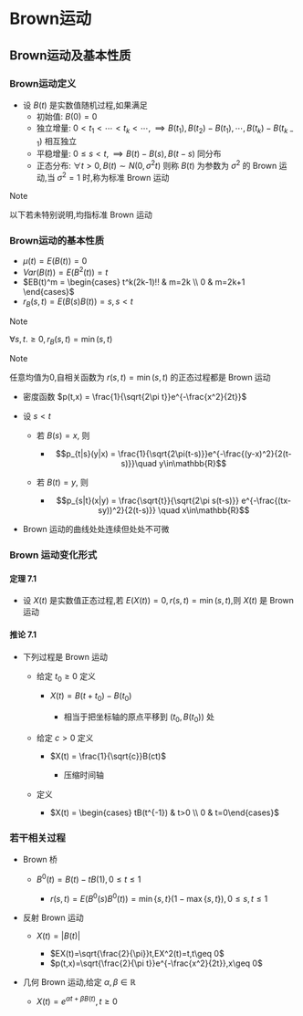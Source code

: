 # Brown运动

## Brown运动及基本性质

### Brown运动定义
- 设 $B(t)$ 是实数值随机过程,如果满足
    - 初始值: $B(0)=0$
    - 独立增量: $0<t_1<\cdots<t_k<\cdots,\implies B(t_1),B(t_2)-B(t_1),\cdots,B(t_k)-B(t_{k-1})$ 相互独立
    - 平稳增量: $0\leq s<t,\implies B(t)-B(s),B(t-s)$ 同分布
    - 正态分布: $\forall t>0, B(t)\sim N(0,\sigma^2 t)$
    则称 $B(t)$ 为参数为 $\sigma^2$ 的 Brown 运动,当 $\sigma^2=1$ 时,称为标准 Brown 运动

> [!NOTE]
> 以下若未特别说明,均指标准 Brown 运动

### Brown运动的基本性质
- $\mu(t)=E(B(t))=0$
- $Var(B(t))=E(B^2(t))=t$
- $EB(t)^m = \begin{cases} t^k(2k-1)!! & m=2k \\ 0 & m=2k+1 \end{cases}$
- $r_B(s,t)=E(B(s)B(t))=s,s<t$
> [!NOTE]
> $\forall s,t.\geq 0, r_B(s,t)=\min(s,t)$

> [!NOTE]
> 任意均值为0,自相关函数为 $r(s,t)=\min(s,t)$ 的正态过程都是 Brown 运动

- 密度函数 $p(t,x) = \frac{1}{\sqrt{2\pi t}}e^{-\frac{x^2}{2t}}$

- 设 $s<t$
    - 若 $B(s)=x$, 则 
        
        - $$p_{t|s}(y|x) = \frac{1}{\sqrt{2\pi(t-s)}}e^{-\frac{(y-x)^2}{2(t-s)}}\quad y\in\mathbb{R}$$

    - 若 $B(t)=y$, 则

        - $$p_{s|t}(x|y) = \frac{\sqrt{t}}{\sqrt{2\pi s(t-s)}} e^{-\frac{(tx-sy))^2}{2(t-s)}} \quad x\in\mathbb{R}$$

- $\text{Brown}$ 运动的曲线处处连续但处处不可微


### $\text{Brown}$ 运动变化形式

#### 定理 7.1
- 设 $X(t)$ 是实数值正态过程,若 $E(X(t))=0,r(s,t)=\min(s,t)$,则 $X(t)$ 是 $\text{Brown}$ 运动

#### 推论 7.1
- 下列过程是 $\text{Brown}$ 运动

    - 给定 $t_0\geq 0$ 定义
        
        - $X(t) = B(t+t_0)-B(t_0)$
            
            - 相当于把坐标轴的原点平移到 $(t_0,B(t_0))$ 处

    - 给定 $c>0$ 定义
        
        - $X(t)  = \frac{1}{\sqrt{c}}B(ct)$

            - 压缩时间轴

    - 定义
        
        - $X(t) = \begin{cases} tB(t^{-1}) & t>0 \\ 0 & t=0\end{cases}$


### 若干相关过程

- Brown 桥
    - $B^0(t)= B(t)-tB(1),0\leq t\leq 1$
        
        - $r(s,t)=E(B^0(s)B^0(t))=\min\{s,t\} (1-\max\{s,t\}),0\leq s,t \leq 1$
        
- 反射 Brown 运动
    - $X(t)= |B(t)|$
        
        - $EX(t)=\sqrt{\frac{2}{\pi}}t,EX^2(t)=t,t\geq 0$
        - $p(t,x)=\sqrt{\frac{2}{\pi t}}e^{-\frac{x^2}{2t}},x\geq 0$

- 几何 Brown 运动,给定 $\alpha,\beta\in \mathbb{R}$

    - $X(t)=e^{\alpha t+\beta B(t)},t\geq 0$













